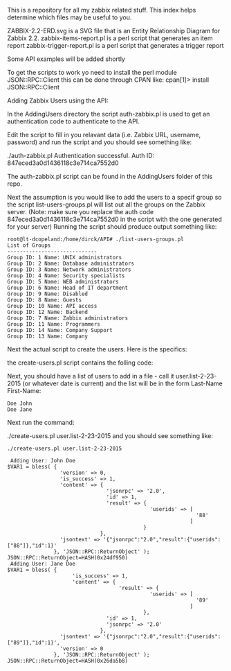 This is a repository for all my zabbix related stuff.
This index helps determine which files may be useful to you.

ZABBIX-2.2-ERD.svg is a SVG file that is an Entity Relationship Diagram for Zabbix 2.2.
zabbix-items-report.pl is a perl script that generates an item report
zabbix-trigger-report.pl is a perl script that generates a trigger report

Some API examples will be added shortly

To get the scripts to work yo need to install the perl module JSON::RPC::Client
this can be done through CPAN like:
cpan[1]> install JSON::RPC::Client


Adding Zabbix Users using the API:

In the AddingUsers directory the script auth-zabbix.pl is used to get an authentication 
code to authenticate to the API.

Edit the script to fill in you relavant data (i.e. Zabbix URL, username, password)
and run the script and you should see something like:

./auth-zabbix.pl
Authentication successful. Auth ID: 847eced3a0d1436118c3e714ca7552d0

The auth-zabbix.pl script can be found in the AddingUsers folder of this repo.

Next the assumption is you would like to add the users to a specif group so the
script list-users-groups.pl will list out all the groups on the Zabbix server.
(Note: make sure you replace the auth code 847eced3a0d1436118c3e714ca7552d0
 in the script with the one generated for your server)
Running the script should produce output something like:
    
    root@lt-dcopeland:/home/dirck/API# ./list-users-groups.pl 
    List of Groups
    -----------------------------
    Group ID: 1 Name: UNIX administrators
    Group ID: 2 Name: Database administrators
    Group ID: 3 Name: Network administrators
    Group ID: 4 Name: Security specialists
    Group ID: 5 Name: WEB administrators
    Group ID: 6 Name: Head of IT department
    Group ID: 9 Name: Disabled
    Group ID: 8 Name: Guests
    Group ID: 10 Name: API access
    Group ID: 12 Name: Backend
    Group ID: 7 Name: Zabbix administrators
    Group ID: 11 Name: Programmers
    Group ID: 14 Name: Company Support
    Group ID: 13 Name: Company


Next the actual script to create the users. Here is the specifics:

the create-users.pl script contains the folling code:


Next, you should have a list of users to add in a file - call it user.list-2-23-2015 (or whatever date is current) and the list will be in the form Last-Name First-Name:

    Doe John
    Doe Jane

Next run the command:

 ./create-users.pl user.list-2-23-2015 
and you should see something like:

    ./create-users.pl user.list-2-23-2015
    
     Adding User: John Doe
    $VAR1 = bless( {
                     'version' => 0,
                     'is_success' => 1,
                     'content' => {
                                    'jsonrpc' => '2.0',
                                    'id' => 1,
                                    'result' => {
                                                  'userids' => [
                                                                 '88'
                                                               ]
                                                }
                                  },
                     'jsontext' => '{"jsonrpc":"2.0","result":{"userids":["88"]},"id":1}'
                   }, 'JSON::RPC::ReturnObject' );
    JSON::RPC::ReturnObject=HASH(0x24df950)
     Adding User: Jane Doe
    $VAR1 = bless( {
                         'is_success' => 1,
                         'content' => {
                                        'result' => {
                                                  'userids' => [
                                                                 '89'
                                                               ]
                                                },
                                    'id' => 1,
                                    'jsonrpc' => '2.0'
                                  },
                     'jsontext' => '{"jsonrpc":"2.0","result":{"userids":["89"]},"id":1}',
                     'version' => 0
                   }, 'JSON::RPC::ReturnObject' );
    JSON::RPC::ReturnObject=HASH(0x26da5b8)
